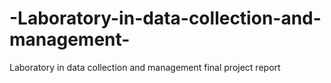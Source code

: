 # -Laboratory-in-data-collection-and-management-
‎Laboratory in data collection and management‎ final project report
